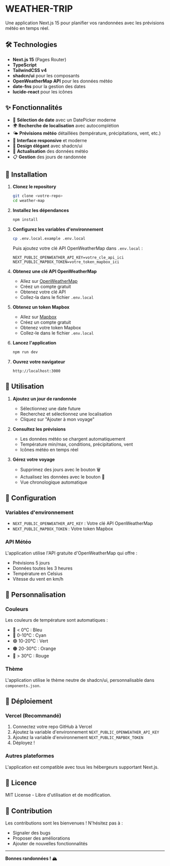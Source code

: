 # WEATHER-TRIP

Une application Next.js 15 pour planifier vos randonnées avec les prévisions météo en temps réel.

## 🛠 Technologies

- **Next.js 15** (Pages Router)
- **TypeScript**
- **TailwindCSS v4**
- **shadcn/ui** pour les composants
- **OpenWeatherMap API** pour les données météo
- **date-fns** pour la gestion des dates
- **lucide-react** pour les icônes

## ✨ Fonctionnalités

- 📅 **Sélection de date** avec un DatePicker moderne
- 🌍 **Recherche de localisation** avec autocomplétion
- 🌤 **Prévisions météo** détaillées (température, précipitations, vent, etc.)
- 📱 **Interface responsive** et moderne
- 🎨 **Design élégant** avec shadcn/ui
- 🔄 **Actualisation** des données météo
- 📋 **Gestion** des jours de randonnée

## 🚀 Installation

1. **Clonez le repository**

   ```bash
   git clone <votre-repo>
   cd weather-map
   ```

2. **Installez les dépendances**

   ```bash
   npm install
   ```

3. **Configurez les variables d'environnement**

   ```bash
   cp .env.local.example .env.local
   ```

   Puis ajoutez votre clé API OpenWeatherMap dans `.env.local` :

   ```
   NEXT_PUBLIC_OPENWEATHER_API_KEY=votre_cle_api_ici
   NEXT_PUBLIC_MAPBOX_TOKEN=votre_token_mapbox_ici
   ```

4. **Obtenez une clé API OpenWeatherMap**

   - Allez sur [OpenWeatherMap](https://openweathermap.org/api)
   - Créez un compte gratuit
   - Obtenez votre clé API
   - Collez-la dans le fichier `.env.local`

5. **Obtenez un token Mapbox**

   - Allez sur [Mapbox](https://www.mapbox.com/)
   - Créez un compte gratuit
   - Obtenez votre token Mapbox
   - Collez-le dans le fichier `.env.local`

6. **Lancez l'application**

   ```bash
   npm run dev
   ```

7. **Ouvrez votre navigateur**
   ```
   http://localhost:3000
   ```

## 🎯 Utilisation

1. **Ajoutez un jour de randonnée**

   - Sélectionnez une date future
   - Recherchez et sélectionnez une localisation
   - Cliquez sur "Ajouter à mon voyage"

2. **Consultez les prévisions**

   - Les données météo se chargent automatiquement
   - Température min/max, conditions, précipitations, vent
   - Icônes météo en temps réel

3. **Gérez votre voyage**
   - Supprimez des jours avec le bouton 🗑️
   - Actualisez les données avec le bouton 🔄
   - Vue chronologique automatique

## 🔧 Configuration

### Variables d'environnement

- `NEXT_PUBLIC_OPENWEATHER_API_KEY` : Votre clé API OpenWeatherMap
- `NEXT_PUBLIC_MAPBOX_TOKEN` : Votre token Mapbox

### API Météo

L'application utilise l'API gratuite d'OpenWeatherMap qui offre :

- Prévisions 5 jours
- Données toutes les 3 heures
- Température en Celsius
- Vitesse du vent en km/h

## 🎨 Personnalisation

### Couleurs

Les couleurs de température sont automatiques :

- 🔵 < 0°C : Bleu
- 🔷 0-10°C : Cyan
- 🟢 10-20°C : Vert
- 🟠 20-30°C : Orange
- 🔴 > 30°C : Rouge

### Thème

L'application utilise le thème neutre de shadcn/ui, personnalisable dans `components.json`.

## 🚀 Déploiement

### Vercel (Recommandé)

1. Connectez votre repo GitHub à Vercel
2. Ajoutez la variable d'environnement `NEXT_PUBLIC_OPENWEATHER_API_KEY`
3. Ajoutez la variable d'environnement `NEXT_PUBLIC_MAPBOX_TOKEN`
4. Déployez !

### Autres plateformes

L'application est compatible avec tous les hébergeurs supportant Next.js.

## 📝 Licence

MIT License - Libre d'utilisation et de modification.

## 🤝 Contribution

Les contributions sont les bienvenues ! N'hésitez pas à :

- Signaler des bugs
- Proposer des améliorations
- Ajouter de nouvelles fonctionnalités

---

**Bonnes randonnées ! 🏔️**
